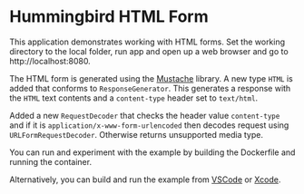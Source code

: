 # Hummingbird HTML Form

This application demonstrates working with HTML forms. Set the working directory to the local folder, run app and open up a web browser and go to http://localhost:8080. 

The HTML form is generated using the [Mustache](https://github.com/hummingbird-project/swift-mustache) library. A new type `HTML` is added that conforms to `ResponseGenerator`. This generates a response with the `HTML` text contents and a `content-type` header set to `text/html`.

Added a new `RequestDecoder` that checks the header value `content-type` and if it is `application/x-www-form-urlencoded` then decodes request using `URLFormRequestDecoder`. Otherwise returns unsupported media type.

You can run and experiment with the example by building the Dockerfile and running the container.

Alternatively, you can build and run the example from [VSCode](https://www.swift.org/documentation/articles/getting-started-with-vscode-swift.html) or [Xcode](https://developer.apple.com/xcode/).